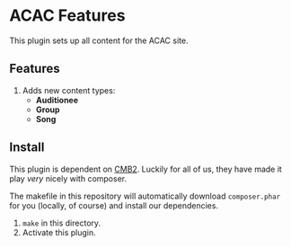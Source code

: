 # ACAC Features

This plugin sets up all content for the ACAC site.

## Features

1. Adds new content types:
	- **Auditionee**
	- **Group**
	- **Song**

## Install

This plugin is dependent on [CMB2](https://github.com/WebDevStudios/CMB2).
Luckily for all of us, they have made it play *very* nicely with composer.

The makefile in this repository will automatically download `composer.phar`
for you (locally, of course) and install our dependencies.

1. `make` in this directory.
2. Activate this plugin.